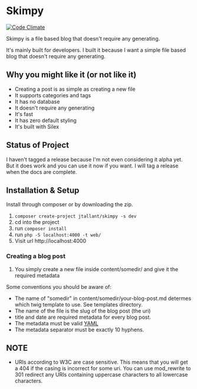 # Skimpy

[![Code Climate](https://codeclimate.com/github/jtallant/skimpy/badges/gpa.svg)](https://codeclimate.com/github/jtallant/skimpy)

Skimpy is a file based blog that doesn't require any generating.

It's mainly built for developers. I built it because I want a simple file 
based blog that doesn't require any generating.

## Why you might like it (or not like it)
* Creating a post is as simple as creating a new file
* It supports categories and tags
* It has no database
* It doesn't require any generating
* It's fast
* It has zero default styling
* It's built with Silex

## Status of Project

I haven't tagged a release because I'm not even considering it alpha yet. 
But it does work and you can use it now if you want.
I will tag a release when the docs are complete.


## Installation & Setup

Install through composer or by downloading the zip.

1. `composer create-project jtallant/skimpy -s dev`
2. cd into the project
3. run `composer install`
4. run `php -S localhost:4000 -t web/`
5. Visit url http://localhost:4000

### Creating a blog post

1. You simply create a new file inside content/somedir/ and give it the required metadata

Some conventions you should be aware of:
* The name of "somedir" in content/somedir/your-blog-post.md determes which twig template to use. See templates directory.
* The name of the file is the slug of the blog post (the uri)
* title and date are required metadata for every blog post.
* The metadata must be valid [YAML](http://www.yaml.org/spec/1.2/spec.html)
* The metadata separator must be exactly 10 hyphens.

## NOTE
* URIs according to W3C are case sensitive. This means that you will get a 404
  if the casing is incorrect for some uri.
  You can use mod_rewrite to 301 redirect any URIs containing uppercase characters
  to all lowercase characters.